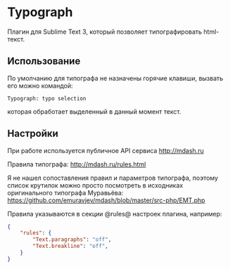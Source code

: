# Typograph

Плагин для Sublime Text 3, который позволяет типографировать html-текст.

## Использование

По умолчанию для типографа не назначены горячие клавиши, вызвать его можно командой:
```
Typograph: typo selection
```
которая обработает выделенный в данный момент текст.

## Настройки

При работе используется публичное API сервиса http://mdash.ru

Правила типографа: http://mdash.ru/rules.html

Я не нашел сопоставления правил и параметров типографа, поэтому список крутилок можно просто посмотреть
в исходниках оригинального типографа Муравьёва: https://github.com/emuravjev/mdash/blob/master/src-php/EMT.php

Правила указываются в секции @rules@ настроек плагина, например:
```json
{
    "rules": {
        "Text.paragraphs": "off",
        "Text.breakline": "off",
    }
}
```

